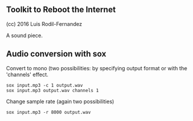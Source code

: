 ## Toolkit to Reboot the Internet
(cc) 2016 Luis Rodil-Fernandez

A sound piece.


## Audio conversion with sox

Convert to mono (two possibilities: by specifying output format
or with the 'channels' effect.

```
sox input.mp3 -c 1 output.wav
sox input.mp3 output.wav channels 1
```

Change sample rate (again two possibilities)
```
sox input.mp3 -r 8000 output.wav
```
